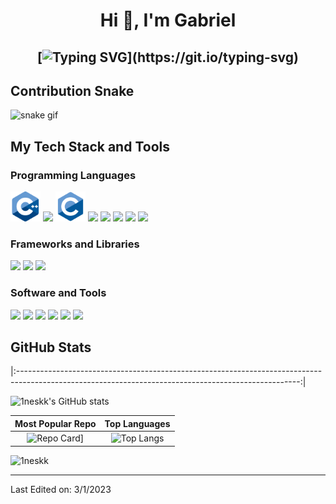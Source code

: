 <h1 align="center">
Hi 👋, I'm Gabriel

  
  <h2 align="center">
    
[![Typing SVG](https://readme-typing-svg.herokuapp.com?font=Manrope&weight=600&pause=1000&center=true&vCenter=true&width=435&lines=Welcome+to+my+GitHub+profile!;I'm+a+computer+science+student!;I'm+always+expanding+my+tech+stack!)](https://git.io/typing-svg)


## Contribution Snake 
![snake gif](https://github.com/null3000/null3000/blob/output/github-contribution-grid-snake.svg)

## My Tech Stack and Tools

### Programming Languages

<p>
  

<img width ='48px' src="https://raw.githubusercontent.com/devicons/devicon/master/icons/cplusplus/cplusplus-original.svg"/>
<img width ='48px' src="https://cdn.cdnlogo.com/logos/c/27/c.svg"/>
<img width ='48px' src="https://raw.githubusercontent.com/devicons/devicon/master/icons/c/c-original.svg"/>
<img width ='48px' src="https://user-images.githubusercontent.com/113075816/222309413-7b484809-5133-4987-81c6-e49a446a9241.png"/>
<img width ='48px' src="https://user-images.githubusercontent.com/76852813/172720095-d75caaaa-c8b8-497e-a1bf-54720da5f9ed.svg"/>
<!-- <img width ='48px' src="https://user-images.githubusercontent.com/113075816/222309317-5658f482-a85c-4b92-9191-d96626483ccf.png"/> -->
<img width ='48px' src ='https://raw.githubusercontent.com/rahulbanerjee26/githubAboutMeGenerator/main/icons/html.svg'> </a>
<img width ='48px' src ='https://raw.githubusercontent.com/rahulbanerjee26/githubAboutMeGenerator/main/icons/css.svg'> </a>
<img width ='48px' src="https://user-images.githubusercontent.com/76852813/172720089-5ce0ea22-01c9-4444-8e70-a81501452b13.svg"/>




 ### Frameworks and Libraries

<p>
<img width ='48px' src="https://user-images.githubusercontent.com/113075816/222307233-3eab3210-6b04-4f45-bf12-8ba5b7519672.png"/>
<img width ='48px' src="https://user-images.githubusercontent.com/113075816/222307077-3fb243f7-693a-4f2a-bf81-d25c3135faae.png"/>
<img width ='48px' src="https://res.cloudinary.com/practicaldev/image/fetch/s--_2L8a8d_--/c_limit%2Cf_auto%2Cfl_progressive%2Cq_auto%2Cw_880/https://i.imgur.com/klqhvdA.png"/>
<!-- <img width ='48px' src="https://user-images.githubusercontent.com/113075816/222308651-311347f3-c59c-4293-b9b6-28d79ffa0be4.png"/> -->

### Software and Tools

<p>
           

<img width ='48px' src="https://user-images.githubusercontent.com/113075816/222308536-edb83973-50ab-42df-b2ab-1491d48a2904.png"/>
<img width ='48px' src="https://user-images.githubusercontent.com/76852813/172722742-4c84455a-830a-4f69-8dcd-ac9437e52251.svg"/>
<img width ='48px' src="https://user-images.githubusercontent.com/76852813/172722126-2495793f-c4f3-43cc-bfb2-14e1d6f4d3a2.svg"/>
<img width ='48px' src="https://user-images.githubusercontent.com/76852813/172732353-d8b662eb-8f1c-453a-82f4-00132b440aaa.svg"/>
<img width ='48px' src="https://user-images.githubusercontent.com/76852813/172722286-8f3ffc2b-593a-4670-9e9f-c77154f6763c.svg"/>
<img width ='48px' src="https://user-images.githubusercontent.com/76852813/172722833-c1dafe34-7340-4220-a115-81dce56b1746.svg"/>








	
## GitHub Stats


<!--|                                                                     My Stats                                                                     |-->
|:----------------------------------------------------------------------------------------------------------------------------------------------------:|
<!-- | ![My Github Graph](https://activity-graph.herokuapp.com/graph?username=1neskk&theme=react-dark&hide_border=true&area=true) | -->
 ![1neskk's GitHub stats](https://github-readme-stats.vercel.app/api?username=1neskk&theme=algolia)            
<!--| ![My GitHub Streak](https://github-readme-streak-stats.herokuapp.com/?user=1neskk&theme=algolia)                    | -->
    

|                                                                                                      Most Popular Repo                                                                                                       |                                                           Top Languages                                                           |      
|:-------------------------------------------------------------------------------------------------------------------------------------------------------------------------------------------------------------------------:|:---------------------------------------------------------------------------------------------------------------------------------:|
| ![Repo Card](https://github-readme-stats.vercel.app/api/pin/?username=1neskk&repo=imgui-loader&theme=algolia)]| ![Top Langs](https://github-readme-stats.vercel.app/api/top-langs/?username=1neskk&layout=compact&theme=algolia)
	
<p align="left"> <img src="https://komarev.com/ghpvc/?username=1neskk&label=Profile%20views&color=0e75b6&style=flat" alt="1neskk" /> </p> 

<!-- ###### Some icons courtesy of [icons8](https://icons8.com/) -->

------
<!-- Credit: [Null3000](https://github.com/null3000) -->
Last Edited on: 3/1/2023
